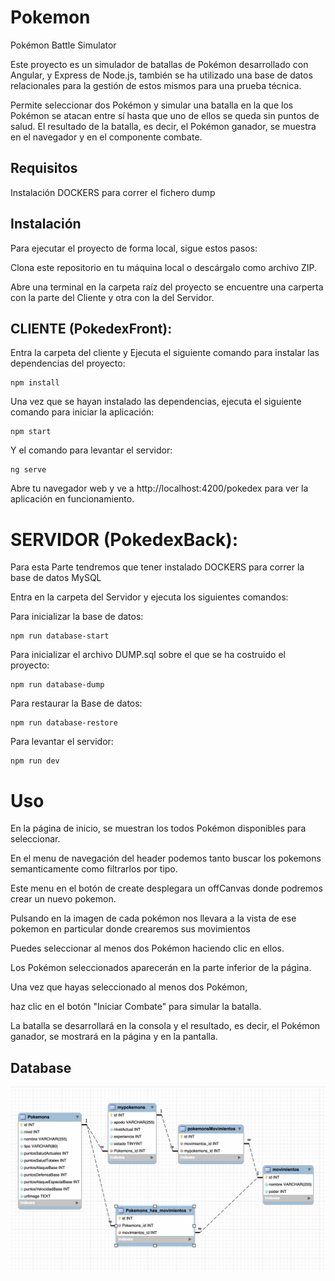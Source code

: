# Pokemon

Pokémon Battle Simulator

Este proyecto es un simulador de batallas de Pokémon desarrollado con Angular, y Express de Node.js, también se ha utilizado una base de datos relacionales para la gestión de estos mismos para una prueba técnica. 

Permite seleccionar dos Pokémon y simular una batalla en la que los Pokémon se atacan entre sí hasta que uno de ellos se queda sin puntos de salud. 
El resultado de la batalla, es decir, el Pokémon ganador, se muestra en el navegador y en el componente combate.

## Requisitos

Instalación DOCKERS para correr el fichero dump

## Instalación

Para ejecutar el proyecto de forma local, sigue estos pasos:

Clona este repositorio en tu máquina local o descárgalo como archivo ZIP.

Abre una terminal en la carpeta raíz del proyecto se encuentre una carperta con la parte del Cliente y otra con la del Servidor.

## CLIENTE (PokedexFront):

Entra la carpeta del cliente y Ejecuta el siguiente comando para instalar las dependencias del proyecto:

```
npm install
```

Una vez que se hayan instalado las dependencias, ejecuta el siguiente comando para iniciar la aplicación:

```
npm start
```
Y el comando para levantar el servidor:

```
ng serve
```
 
Abre tu navegador web y ve a http://localhost:4200/pokedex para ver la aplicación en funcionamiento.

# SERVIDOR (PokedexBack):

Para esta Parte tendremos que tener instalado DOCKERS para correr la base de datos MySQL

Entra en la carpeta del Servidor y ejecuta los siguientes comandos:

Para inicializar la base de datos:

```
npm run database-start
```
Para inicializar el archivo DUMP.sql sobre el que se ha costruido el proyecto:

```
npm run database-dump
```

Para restaurar la Base de datos:

```
npm run database-restore
```

Para levantar el servidor:

```
npm run dev
```

# Uso

En la página de inicio, se muestran los todos Pokémon disponibles para seleccionar.

En el menu de navegación del header podemos tanto buscar los pokemons semanticamente como filtrarlos por tipo.

Este menu en el botón de create desplegara un offCanvas donde podremos crear un nuevo pokemon.

Pulsando en la imagen de cada pokémon nos llevara a la vista de ese pokemon en particular donde crearemos sus movimientos

Puedes seleccionar al menos dos Pokémon haciendo clic en ellos. 

Los Pokémon seleccionados aparecerán en la parte inferior de la página.

Una vez que hayas seleccionado al menos dos Pokémon, 

haz clic en el botón "Iniciar Combate" para simular la batalla.

La batalla se desarrollará en la consola y el resultado, es decir, el Pokémon ganador, se mostrará en la página y en la pantalla.


## Database

![Entidad Relación Diagram](./Entidad_Relacion.png)





